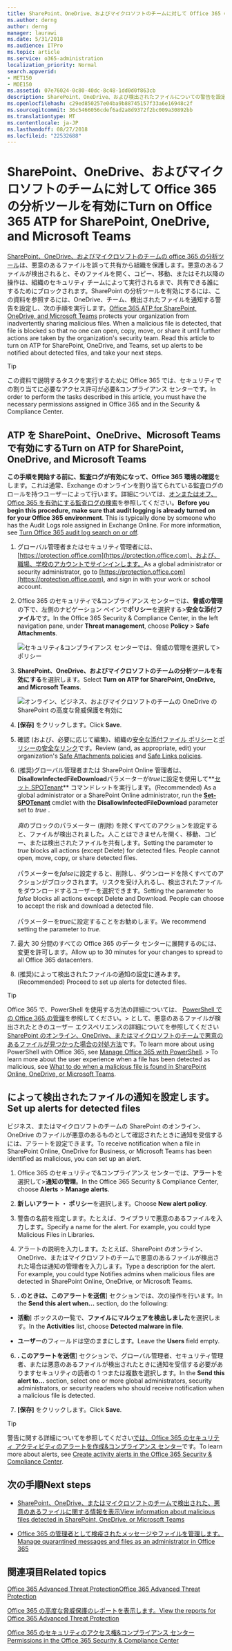 ```yaml
---
title: SharePoint、OneDrive、およびマイクロソフトのチームに対して Office 365 の分析ツールを有効に
ms.author: derng
author: derng
manager: laurawi
ms.date: 5/31/2018
ms.audience: ITPro
ms.topic: article
ms.service: o365-administration
localization_priority: Normal
search.appverid:
- MET150
- MOE150
ms.assetid: 07e76024-0c80-40dc-8c48-1dd0d0f863cb
description: SharePoint、OneDrive、および検出されたファイルについての警告を設定する方法など、チーム分析ツールを有効にする方法を説明します。
ms.openlocfilehash: c29ed850257e04ba9b88745157f33a6e16948c2f
ms.sourcegitcommit: 36c5466056cdef6ad2a8d9372f2bc009a30892bb
ms.translationtype: MT
ms.contentlocale: ja-JP
ms.lasthandoff: 08/27/2018
ms.locfileid: "22532688"
---
```

# <a name="turn-on-office-365-atp-for-sharepoint-onedrive-and-microsoft-teams"></a><span data-ttu-id="5cbe1-103">SharePoint、OneDrive、およびマイクロソフトのチームに対して Office 365 の分析ツールを有効に</span><span class="sxs-lookup"><span data-stu-id="5cbe1-103">Turn on Office 365 ATP for SharePoint, OneDrive, and Microsoft Teams</span></span>

<span data-ttu-id="5cbe1-p101">[SharePoint、OneDrive、およびマイクロソフトのチームの office 365 の分析ツール](atp-for-spo-odb-and-teams.md)は、悪意のあるファイルを誤って共有から組織を保護します。悪意のあるファイルが検出されると、そのファイルを開く、コピー、移動、またはそれ以降の操作は、組織のセキュリティ チームによって実行されるまで、共有できる誰にするためにブロックされます。SharePoint の分析ツールを有効にするには、この資料を参照するには、OneDrive、チーム、検出されたファイルを通知する警告を設定し、次の手順を実行します。</span><span class="sxs-lookup"><span data-stu-id="5cbe1-p101">[Office 365 ATP for SharePoint, OneDrive, and Microsoft Teams](atp-for-spo-odb-and-teams.md) protects your organization from inadvertently sharing malicious files. When a malicious file is detected, that file is blocked so that no one can open, copy, move, or share it until further actions are taken by the organization's security team. Read this article to turn on ATP for SharePoint, OneDrive, and Teams, set up alerts to be notified about detected files, and take your next steps.</span></span> 
  
> [!TIP]
> <span data-ttu-id="5cbe1-107">この資料で説明するタスクを実行するために Office 365 では、セキュリティでの割り当てに必要なアクセス許可が必要&amp;コンプライアンス センターです。</span><span class="sxs-lookup"><span data-stu-id="5cbe1-107">In order to perform the tasks described in this article, you must have the necessary permissions assigned in Office 365 and in the Security &amp; Compliance Center.</span></span>
  
## <a name="turn-on-atp-for-sharepoint-onedrive-and-microsoft-teams"></a><span data-ttu-id="5cbe1-108">ATP を SharePoint、OneDrive、Microsoft Teams で有効にする</span><span class="sxs-lookup"><span data-stu-id="5cbe1-108">Turn on ATP for SharePoint, OneDrive, and Microsoft Teams</span></span>

 <span data-ttu-id="5cbe1-p102">**この手順を開始する前に、監査ログが有効になって、Office 365 環境の確認**をします。これは通常、Exchange のオンラインを割り当てられている監査ログのロールを持つユーザーによって行います。詳細については、[オンまたはオフ、Office 365 を有効にする監査ログの検索](turn-audit-log-search-on-or-off.md)を参照してください。</span><span class="sxs-lookup"><span data-stu-id="5cbe1-p102">**Before you begin this procedure, make sure that audit logging is already turned on for your Office 365 environment**. This is typically done by someone who has the Audit Logs role assigned in Exchange Online. For more information, see [Turn Office 365 audit log search on or off](turn-audit-log-search-on-or-off.md).</span></span>
  
1. <span data-ttu-id="5cbe1-112">グローバル管理者またはセキュリティ管理者には、 [https://protection.office.com](https://protection.office.com)、および、職場、学校のアカウントでサインインします。</span><span class="sxs-lookup"><span data-stu-id="5cbe1-112">As a global administrator or security administrator, go to [https://protection.office.com](https://protection.office.com), and sign in with your work or school account.</span></span>
    
2. <span data-ttu-id="5cbe1-113">Office 365 のセキュリティで&amp;コンプライアンス センターでは、**脅威の管理**の下で、左側のナビゲーション ペインで**ポリシー**を選択する\>**安全な添付ファイル**です。</span><span class="sxs-lookup"><span data-stu-id="5cbe1-113">In the Office 365 Security &amp; Compliance Center, in the left navigation pane, under **Threat management**, choose **Policy** \> **Safe Attachments**.</span></span>
    
    ![セキュリティ&amp;コンプライアンス センターでは、脅威の管理を選択して\>ポリシー](media/08849c91-f043-4cd1-a55e-d440c86442f2.png)
  
3. <span data-ttu-id="5cbe1-115">**SharePoint、OneDrive、およびマイクロソフトのチームの分析ツールを有効にする**を選択します。</span><span class="sxs-lookup"><span data-stu-id="5cbe1-115">Select **Turn on ATP for SharePoint, OneDrive, and Microsoft Teams**.</span></span>
    
    ![オンライン、ビジネス、およびマイクロソフトのチームの OneDrive の SharePoint の高度な脅威保護を有効に](media/48cfaace-59cc-4e60-bf86-05ff6b99bdbf.png)
  
4. <span data-ttu-id="5cbe1-117">**[保存]** をクリックします。</span><span class="sxs-lookup"><span data-stu-id="5cbe1-117">Click **Save**.</span></span>
    
5. <span data-ttu-id="5cbe1-118">確認 (および、必要に応じて編集)、組織の[安全な添付ファイル ポリシー](set-up-atp-safe-attachments-policies.md)と[ポリシーの安全なリンク](set-up-atp-safe-links-policies.md)です。</span><span class="sxs-lookup"><span data-stu-id="5cbe1-118">Review (and, as appropriate, edit) your organization's [Safe Attachments policies](set-up-atp-safe-attachments-policies.md) and [Safe Links policies](set-up-atp-safe-links-policies.md).</span></span>
    
6. <span data-ttu-id="5cbe1-119">(推奨)グローバル管理者または SharePoint Online 管理者は、 **DisallowInfectedFileDownload**パラメーターが*true*に設定を使用して**[セット SPOTenant](https://docs.microsoft.com/powershell/module/sharepoint-online/Set-SPOTenant?view=sharepoint-ps)** コマンドレットを実行します。</span><span class="sxs-lookup"><span data-stu-id="5cbe1-119">(Recommended) As a global administrator or a SharePoint Online administrator, run the **[Set-SPOTenant](https://docs.microsoft.com/powershell/module/sharepoint-online/Set-SPOTenant?view=sharepoint-ps)** cmdlet with the **DisallowInfectedFileDownload** parameter set to  *true*  .</span></span> </br></br><span data-ttu-id="5cbe1-p103">*真*のブロックのパラメーター (削除) を除くすべてのアクションを設定すると、ファイルが検出されました。人ことはできませんを開く、移動、コピー、または検出されたファイルを共有します。</span><span class="sxs-lookup"><span data-stu-id="5cbe1-p103">Setting the parameter to *true* blocks all actions (except Delete) for detected files. People cannot open, move, copy, or share detected files. </span></span></br></br><span data-ttu-id="5cbe1-p104">パラメーターを*false*に設定すると、削除し、ダウンロードを除くすべてのアクションがブロックされます。リスクを受け入れるし、検出されたファイルをダウンロードするユーザーを選択できます。</span><span class="sxs-lookup"><span data-stu-id="5cbe1-p104">Setting the parameter to *false* blocks all actions except Delete and Download. People can choose to accept the risk and download a detected file. </span></span></br></br><span data-ttu-id="5cbe1-124">パラメーターを*true*に設定することをお勧めします。</span><span class="sxs-lookup"><span data-stu-id="5cbe1-124">We recommend setting the parameter to *true*.</span></span> 
   
7. <span data-ttu-id="5cbe1-125">最大 30 分間のすべての Office 365 のデータ センターに展開するのには、変更を許可します。</span><span class="sxs-lookup"><span data-stu-id="5cbe1-125">Allow up to 30 minutes for your changes to spread to all Office 365 datacenters.</span></span>
    
8. <span data-ttu-id="5cbe1-126">(推奨)によって検出されたファイルの通知の設定に進みます。</span><span class="sxs-lookup"><span data-stu-id="5cbe1-126">(Recommended) Proceed to set up alerts for detected files.</span></span>
    
> [!TIP]
> <span data-ttu-id="5cbe1-p105">Office 365 で、PowerShell を使用する方法の詳細については、 [PowerShell での Office 365 の管理](https://docs.microsoft.com/office365/enterprise/powershell/manage-office-365-with-office-365-powershell)を参照してください。> として、悪意のあるファイルが検出されたときのユーザー エクスペリエンスの詳細についてを参照してください[SharePoint のオンライン、OneDrive、またはマイクロソフトのチームで悪意のあるファイルが見つかった場合の対処方法](https://support.office.com/article/01e902ad-a903-4e0f-b093-1e1ac0c37ad2)です。</span><span class="sxs-lookup"><span data-stu-id="5cbe1-p105">To learn more about using PowerShell with Office 365, see [Manage Office 365 with PowerShell](https://docs.microsoft.com/office365/enterprise/powershell/manage-office-365-with-office-365-powershell). > To learn more about the user experience when a file has been detected as malicious, see [What to do when a malicious file is found in SharePoint Online, OneDrive, or Microsoft Teams](https://support.office.com/article/01e902ad-a903-4e0f-b093-1e1ac0c37ad2).</span></span> 
  
## <a name="set-up-alerts-for-detected-files"></a><span data-ttu-id="5cbe1-129">によって検出されたファイルの通知を設定します。</span><span class="sxs-lookup"><span data-stu-id="5cbe1-129">Set up alerts for detected files</span></span>

<span data-ttu-id="5cbe1-130">ビジネス、またはマイクロソフトのチームの SharePoint のオンライン、OneDrive のファイルが悪意のあるものとして確認されたときに通知を受信するには、アラートを設定できます。</span><span class="sxs-lookup"><span data-stu-id="5cbe1-130">To receive notification when a file in SharePoint Online, OneDrive for Business, or Microsoft Teams has been identified as malicious, you can set up an alert.</span></span>
  
1. <span data-ttu-id="5cbe1-131">Office 365 のセキュリティで&amp;コンプライアンス センターでは、**アラート**を選択して\>**通知の管理**。</span><span class="sxs-lookup"><span data-stu-id="5cbe1-131">In the Office 365 Security &amp; Compliance Center, choose **Alerts** \> **Manage alerts**.</span></span>
    
2. <span data-ttu-id="5cbe1-132">**新しいアラート ・ ポリシー**を選択します。</span><span class="sxs-lookup"><span data-stu-id="5cbe1-132">Choose **New alert policy**.</span></span>
    
3. <span data-ttu-id="5cbe1-p106">警告の名前を指定します。たとえば、ライブラリで悪意のあるファイルを入力します。</span><span class="sxs-lookup"><span data-stu-id="5cbe1-p106">Specify a name for the alert. For example, you could type Malicious Files in Libraries.</span></span>
    
4. <span data-ttu-id="5cbe1-p107">アラートの説明を入力します。たとえば、SharePoint のオンライン、OneDrive、またはマイクロソフトのチームで悪意のあるファイルが検出された場合は通知の管理者を入力します。</span><span class="sxs-lookup"><span data-stu-id="5cbe1-p107">Type a description for the alert. For example, you could type Notifies admins when malicious files are detected in SharePoint Online, OneDrive, or Microsoft Teams.</span></span>
    
5. <span data-ttu-id="5cbe1-137">**. のときは、このアラートを送信**] セクションでは、次の操作を行います。</span><span class="sxs-lookup"><span data-stu-id="5cbe1-137">In the **Send this alert when...** section, do the following:</span></span> 
    
  - <span data-ttu-id="5cbe1-138">**活動**] ボックスの一覧で、**ファイルにマルウェアを検出しました**を選択します。</span><span class="sxs-lookup"><span data-stu-id="5cbe1-138">In the **Activities** list, choose **Detected malware in file**.</span></span>
    
  - <span data-ttu-id="5cbe1-139">**ユーザー**のフィールドは空のままにします。</span><span class="sxs-lookup"><span data-stu-id="5cbe1-139">Leave the **Users** field empty.</span></span> 
    
6. <span data-ttu-id="5cbe1-140">**. このアラートを送信**] セクションで、グローバル管理者、セキュリティ管理者、または悪意のあるファイルが検出されたときに通知を受信する必要がありますセキュリティの読者の 1 つまたは複数を選択します。</span><span class="sxs-lookup"><span data-stu-id="5cbe1-140">In the **Send this alert to...** section, select one or more global administrators, security administrators, or security readers who should receive notification when a malicious file is detected.</span></span> 
    
7. <span data-ttu-id="5cbe1-141">**[保存]** をクリックします。</span><span class="sxs-lookup"><span data-stu-id="5cbe1-141">Click **Save**.</span></span>
    
> [!TIP]
> <span data-ttu-id="5cbe1-142">警告に関する詳細についてを参照してください[では、Office 365 のセキュリティ アクティビティのアラートを作成&amp;コンプライアンス センター](create-activity-alerts.md)です。</span><span class="sxs-lookup"><span data-stu-id="5cbe1-142">To learn more about alerts, see [Create activity alerts in the Office 365 Security &amp; Compliance Center](create-activity-alerts.md).</span></span> 
  
## <a name="next-steps"></a><span data-ttu-id="5cbe1-143">次の手順</span><span class="sxs-lookup"><span data-stu-id="5cbe1-143">Next steps</span></span>

- [<span data-ttu-id="5cbe1-144">SharePoint、OneDrive、またはマイクロソフトのチームで検出された、悪意のあるファイルに関する情報を表示</span><span class="sxs-lookup"><span data-stu-id="5cbe1-144">View information about malicious files detected in SharePoint, OneDrive, or Microsoft Teams</span></span>](malicious-files-detected-in-spo-odb-or-teams.md)
    
- [<span data-ttu-id="5cbe1-145">Office 365 の管理者として検疫されたメッセージやファイルを管理します。</span><span class="sxs-lookup"><span data-stu-id="5cbe1-145">Manage quarantined messages and files as an administrator in Office 365</span></span>](manage-quarantined-messages-and-files.md)
    
## <a name="related-topics"></a><span data-ttu-id="5cbe1-146">関連項目</span><span class="sxs-lookup"><span data-stu-id="5cbe1-146">Related topics</span></span>

[<span data-ttu-id="5cbe1-147">Office 365 Advanced Threat Protection</span><span class="sxs-lookup"><span data-stu-id="5cbe1-147">Office 365 Advanced Threat Protection</span></span>](office-365-atp.md)
  
[<span data-ttu-id="5cbe1-148">Office 365 の高度な脅威保護のレポートを表示します。</span><span class="sxs-lookup"><span data-stu-id="5cbe1-148">View the reports for Office 365 Advanced Threat Protection</span></span>](view-reports-for-atp.md)
  
[<span data-ttu-id="5cbe1-149">Office 365 のセキュリティのアクセス権&amp;コンプライアンス センター</span><span class="sxs-lookup"><span data-stu-id="5cbe1-149">Permissions in the Office 365 Security &amp; Compliance Center</span></span>](permissions-in-the-security-and-compliance-center.md)
  

